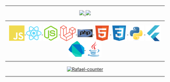 <hr/>
<div align="center" >
  <a href="https://github.com/rafaelnepomuceno00">
  <img height="180em" src="https://github-readme-stats.vercel.app/api?username=rafaelnepomuceno00&show_icons=true&theme=dracula&include_all_commits=true&count_private=true"/>
  <img height="180em" src="https://github-readme-stats.vercel.app/api/top-langs/?username=rafaelnepomuceno00&layout=compact&langs_count=7&theme=dracula"/>
</div>
<hr/>
<div align="center" style="display: inline_block">
  <img align="center" alt="Rafael-Js" height="50" width="50" src="https://raw.githubusercontent.com/devicons/devicon/master/icons/javascript/javascript-plain.svg">
  <img align="center" alt="Rafael-React" height="50" width="50" src="https://raw.githubusercontent.com/devicons/devicon/master/icons/react/react-original.svg">
  <img align="center" alt="Rafael-Node" height="50" width="50" src="https://raw.githubusercontent.com/devicons/devicon/master/icons/nodejs/nodejs-original.svg">
  <img align="center" alt="Rafael-PHP" height="50" width="50" src="https://raw.githubusercontent.com/devicons/devicon/master/icons/laravel/laravel-original.svg">
  <img align="center" alt="Rafael-PHP" height="50" width="50" src="https://raw.githubusercontent.com/devicons/devicon/master/icons/php/php-original.svg">
  <img align="center" alt="Rafael-HTML" height="50" width="50" src="https://raw.githubusercontent.com/devicons/devicon/master/icons/html5/html5-original.svg">
  <img align="center" alt="Rafael-CSS" height="50" width="50" src="https://raw.githubusercontent.com/devicons/devicon/master/icons/css3/css3-original.svg">
  <img align="center" alt="Rafael-Python" height="50" width="50" src="https://raw.githubusercontent.com/devicons/devicon/master/icons/python/python-original.svg">
  <img align="center" alt="Rafael-Flutter" height="50" width="50" src="https://raw.githubusercontent.com/devicons/devicon/master/icons/flutter/flutter-original.svg">
  <img align="center" alt="Rafael-Dart" height="50" width="50" src="https://raw.githubusercontent.com/devicons/devicon/master/icons/dart/dart-original.svg">
  <img align="center" alt="Rafael-java" height="50" width="50" src="https://raw.githubusercontent.com/devicons/devicon/master/icons/java/java-original.svg">
 
  

</div>
 <hr/>
 <div align="center" style="display: inline_block">
 <img align="center" alt="Rafael-counter" height="50" width="200" src="https://profile-counter.glitch.me/rafaelnepomuceno00/count.svg">
  <hr/>
</div>
